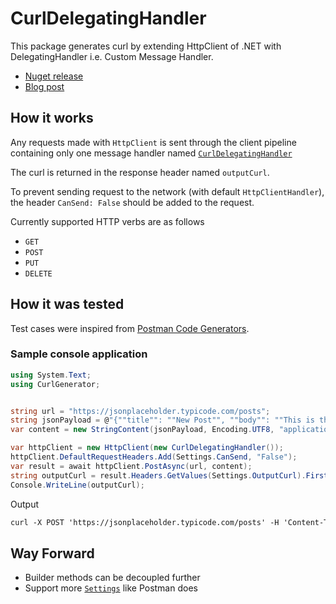 # CurlDelegatingHandler

This package generates curl by extending HttpClient of .NET with DelegatingHandler i.e. Custom Message Handler. 

- [Nuget release](https://www.nuget.org/packages/HttpClient.CurlDelegatingHandler)
- [Blog post](https://srinjoysantra.live/blog/curl-delegating-handler)

## How it works

Any requests made with `HttpClient` is sent through the client pipeline containing only one message handler named [`CurlDelegatingHandler`](./CurlGenerator/CurlDelegatingHandler.cs)

The curl is returned in the response header named `outputCurl`.

To prevent sending request to the network (with default `HttpClientHandler`), 
the header `CanSend: False` should be added to the request.

Currently supported HTTP verbs are as follows
- `GET`
- `POST`
- `PUT`
- `DELETE`

## How it was tested

Test cases were inspired from [Postman Code Generators](https://github.com/postmanlabs/postman-code-generators/blob/develop/codegens/curl/test/unit/fixtures/testcollection/collection.json).

### Sample console application

```cs
using System.Text;
using CurlGenerator;


string url = "https://jsonplaceholder.typicode.com/posts";
string jsonPayload = @"{""title"": ""New Post"", ""body"": ""This is the body of the new post"", ""userId"": 1}";
var content = new StringContent(jsonPayload, Encoding.UTF8, "application/json");

var httpClient = new HttpClient(new CurlDelegatingHandler());
httpClient.DefaultRequestHeaders.Add(Settings.CanSend, "False");
var result = await httpClient.PostAsync(url, content);
string outputCurl = result.Headers.GetValues(Settings.OutputCurl).FirstOrDefault();
Console.WriteLine(outputCurl);
```

Output

```txt
curl -X POST 'https://jsonplaceholder.typicode.com/posts' -H 'Content-Type: application/json; charset=utf-8' -H 'Content-Length: 78' -d '{"title": "New Post", "body": "This is the body of the new post", "userId": 1}'
```

## Way Forward
- Builder methods can be decoupled further
- Support more [`Settings`](./CurlGenerator/Settings.cs) like Postman does




